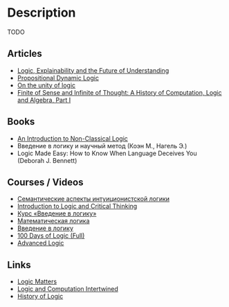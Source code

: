 # Description

TODO


## Articles

- [Logic, Explainability and the Future of Understanding](https://writings.stephenwolfram.com/2018/11/logic-explainability-and-the-future-of-understanding/)
- [Propositional Dynamic Logic](https://plato.stanford.edu/entries/logic-dynamic/)
- [On the unity of logic](https://www.sciencedirect.com/science/article/pii/016800729390093S)
- [Finite of Sense and Infinite of Thought: A History of Computation, Logic and Algebra, Part I](https://pron.github.io/posts/computation-logic-algebra-pt1)


## Books

- [An Introduction to Non-Classical Logic](https://www.cambridge.org/ie/academic/subjects/philosophy/philosophy-science/introduction-non-classical-logic-if-2nd-edition?format=PB&isbn=9780521670265)
- Введение в логику и научный метод (Коэн М., Нагель Э.)
- Logic Made Easy: How to Know When Language Deceives You (Deborah J. Bennett)


## Courses / Videos

- [Семантические аспекты интуиционистской логики](https://compsciclub.ru/courses/intuitionisticsemantics/2021-autumn/)
- [Introduction to Logic and Critical Thinking](https://www.coursera.org/specializations/logic-critical-thinking-duke)
- [Курс «Введение в логику»](https://youtube.com/playlist?list=PLo6puixMwuSNCt4bd99UheEjaS4EudoGJ)
- [Математическая логика](https://youtube.com/playlist?list=PLDrmKwRSNx7JW-pjDoo6gEFdvA4tFUYQB)
- [Введение в логику](https://youtube.com/playlist?list=PLDrmKwRSNx7J68M1-xHVCtravxeQmarQ8)
- [100 Days of Logic (Full)](https://youtube.com/playlist?list=PLz0n_SjOttTcjHsuebLrl0fjab5fdToui)
- [Advanced Logic](https://youtube.com/playlist?list=PLz0n_SjOttTfubgY0h2AJhNyRSsog1X9P)


## Links

- [Logic Matters](https://www.logicmatters.net/)
- [Logic and Computation Intertwined](https://cs.uwaterloo.ca/~plragde/flaneries/LACI/)
- [History of Logic](https://github.com/prathyvsh/history-of-logic)
